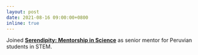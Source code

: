 ```yaml
---
layout: post
date: 2021-08-16 09:00:00+0800
inline: true
---
```


Joined [**Serendipity: Mentorship in Science**](https://www.serendipityprogram.com/) as senior mentor for Peruvian students in STEM.
